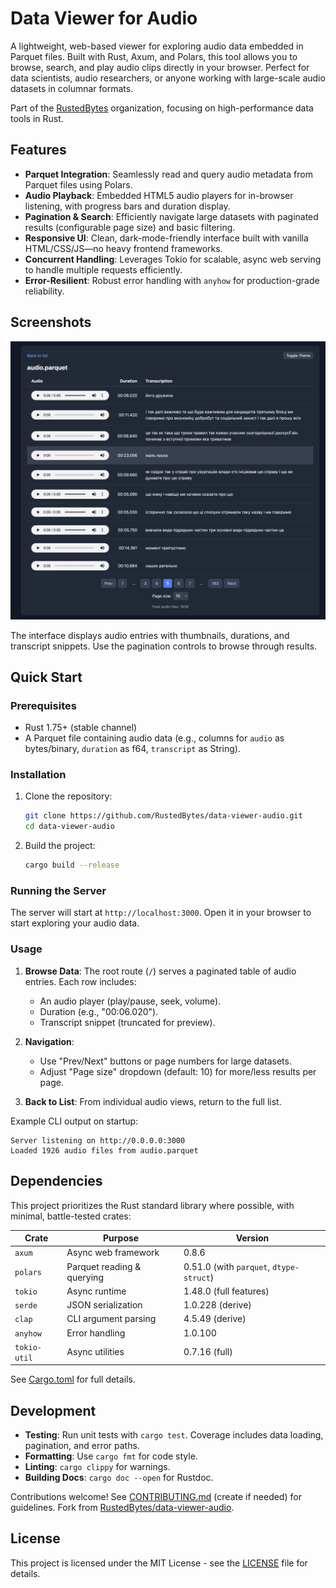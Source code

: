 # Data Viewer for Audio

A lightweight, web-based viewer for exploring audio data embedded in Parquet files. Built with Rust, Axum, and Polars, this tool allows you to browse, search, and play audio clips directly in your browser. Perfect for data scientists, audio researchers, or anyone working with large-scale audio datasets in columnar formats.

Part of the [RustedBytes](https://github.com/RustedBytes) organization, focusing on high-performance data tools in Rust.

## Features

- **Parquet Integration**: Seamlessly read and query audio metadata from Parquet files using Polars.
- **Audio Playback**: Embedded HTML5 audio players for in-browser listening, with progress bars and duration display.
- **Pagination & Search**: Efficiently navigate large datasets with paginated results (configurable page size) and basic filtering.
- **Responsive UI**: Clean, dark-mode-friendly interface built with vanilla HTML/CSS/JS—no heavy frontend frameworks.
- **Concurrent Handling**: Leverages Tokio for scalable, async web serving to handle multiple requests efficiently.
- **Error-Resilient**: Robust error handling with `anyhow` for production-grade reliability.

## Screenshots

<img src="./data-viewer-audio.jpg" alt="Data Viewer Audio" width="800">

The interface displays audio entries with thumbnails, durations, and transcript snippets. Use the pagination controls to browse through results.

## Quick Start

### Prerequisites

- Rust 1.75+ (stable channel)
- A Parquet file containing audio data (e.g., columns for `audio` as bytes/binary, `duration` as f64, `transcript` as String).

### Installation

1. Clone the repository:
   ```bash
   git clone https://github.com/RustedBytes/data-viewer-audio.git
   cd data-viewer-audio
   ```

2. Build the project:
   ```bash
   cargo build --release
   ```

### Running the Server

The server will start at `http://localhost:3000`. Open it in your browser to start exploring your audio data.

### Usage

1. **Browse Data**: The root route (`/`) serves a paginated table of audio entries. Each row includes:
   - An audio player (play/pause, seek, volume).
   - Duration (e.g., "00:06.020").
   - Transcript snippet (truncated for preview).

2. **Navigation**:
   - Use "Prev/Next" buttons or page numbers for large datasets.
   - Adjust "Page size" dropdown (default: 10) for more/less results per page.

3. **Back to List**: From individual audio views, return to the full list.

Example CLI output on startup:
```
Server listening on http://0.0.0.0:3000
Loaded 1926 audio files from audio.parquet
```

## Dependencies

This project prioritizes the Rust standard library where possible, with minimal, battle-tested crates:

| Crate | Purpose | Version |
|-------|---------|---------|
| `axum` | Async web framework | 0.8.6 |
| `polars` | Parquet reading & querying | 0.51.0 (with `parquet`, `dtype-struct`) |
| `tokio` | Async runtime | 1.48.0 (full features) |
| `serde` | JSON serialization | 1.0.228 (derive) |
| `clap` | CLI argument parsing | 4.5.49 (derive) |
| `anyhow` | Error handling | 1.0.100 |
| `tokio-util` | Async utilities | 0.7.16 (full) |

See [Cargo.toml](Cargo.toml) for full details.

## Development

- **Testing**: Run unit tests with `cargo test`. Coverage includes data loading, pagination, and error paths.
- **Formatting**: Use `cargo fmt` for code style.
- **Linting**: `cargo clippy` for warnings.
- **Building Docs**: `cargo doc --open` for Rustdoc.

Contributions welcome! See [CONTRIBUTING.md](CONTRIBUTING.md) (create if needed) for guidelines. Fork from [RustedBytes/data-viewer-audio](https://github.com/RustedBytes/data-viewer-audio).

## License

This project is licensed under the MIT License - see the [LICENSE](LICENSE) file for details.
